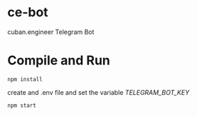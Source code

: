 # ce-bot
cuban.engineer Telegram Bot

# Compile and Run
```
npm install
```
create and .env file and set the variable *TELEGRAM_BOT_KEY*
```
npm start
```